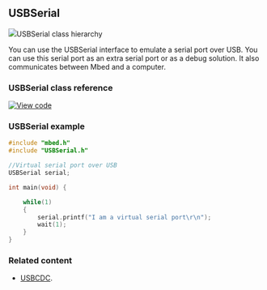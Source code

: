 ## USBSerial

<span class="images">![](https://os.mbed.com/docs/v5.9/feature-hal-spec-usb-device-doxy/class_u_s_b_serial.png)<span>USBSerial class hierarchy</span></span>

You can use the USBSerial interface to emulate a serial port over USB. You can use this serial port as an extra serial port or as a debug solution. It also communicates between Mbed and a computer.

### USBSerial class reference

[![View code](https://www.mbed.com/embed/?type=library)](https://os.mbed.com/docs/v5.8/feature-hal-spec-usb-device-doxy/class_u_s_b_serial.html)

### USBSerial example

```C++
#include "mbed.h"
#include "USBSerial.h"

//Virtual serial port over USB
USBSerial serial;

int main(void) {

    while(1)
    {
        serial.printf("I am a virtual serial port\r\n");
        wait(1);
    }
}
```

### Related content

- [USBCDC](usbcdc.html).
